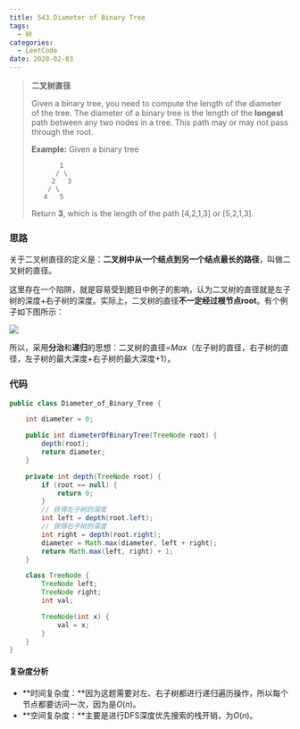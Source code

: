 ```yaml
---
title: 543.Diameter of Binary Tree
tags:
  - 树
categories: 
  - LeetCode
date: 2020-02-03
---
```


> **二叉树直径**
>
> Given a binary tree, you need to compute the length of the diameter of the tree. The diameter of a binary tree is the length of the **longest** path between any two nodes in a tree. This path may or may not pass through the root.
>
> **Example:**
> Given a binary tree
>
> ```
>        1
>       / \
>      2   3
>     / \     
>    4   5    
> ```
>
> Return **3**, which is the length of the path [4,2,1,3] or [5,2,1,3].

<!-- more -->

### 思路

关于二叉树直径的定义是：**二叉树中从一个结点到另一个结点最长的路径**，叫做二叉树的直径。

这里存在一个陷阱，就是容易受到题目中例子的影响，认为二叉树的直径就是左子树的深度+右子树的深度。实际上，二叉树的直径**不一定经过根节点root**。有个例子如下图所示：

![](https://raw.githubusercontent.com/HurleyJames/ImageHosting/master/IMG_8D22A19495F3-1.jpeg)

所以，采用**分治**和**递归**的思想：二叉树的直径=$Max$（左子树的直径，右子树的直径，左子树的最大深度+右子树的最大深度+1）。

### 代码

```java
public class Diameter_of_Binary_Tree {

    int diameter = 0;

    public int diameterOfBinaryTree(TreeNode root) {
        depth(root);
        return diameter;
    }

    private int depth(TreeNode root) {
        if (root == null) {
            return 0;
        }
        // 获得左子树的深度
        int left = depth(root.left);
        // 获得右子树的深度
        int right = depth(root.right);
        diameter = Math.max(diameter, left + right);
        return Math.max(left, right) + 1;
    }

    class TreeNode {
        TreeNode left;
        TreeNode right;
        int val;

        TreeNode(int x) {
            val = x;
        }
    }
}
```

#### 复杂度分析

* **时间复杂度：**因为这题需要对左、右子树都进行递归遍历操作，所以每个节点都要访问一次，因为是$O(n)$。
* **空间复杂度：**主要是进行DFS深度优先搜索的栈开销，为$O(n)$。